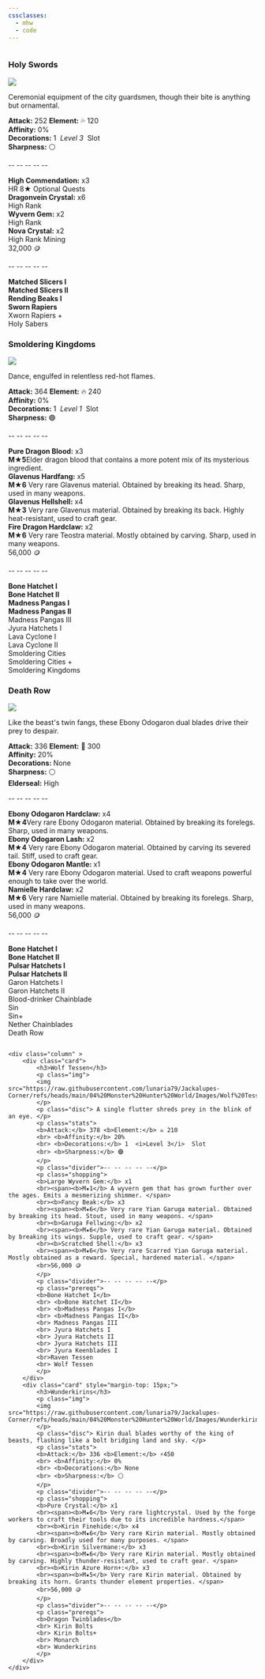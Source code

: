 ```yaml
---
cssclasses:
  - mhw
  - code
---
```


<div class="row">
	<div class="column" >
		<div class="card">
			<h3>Holy Swords</h3>
			<p class="img"><img src="https://raw.githubusercontent.com/lunaria79/Jackalupes-Corner/refs/heads/main/04%20Monster%20Hunter%20World/Images/Holy%20Sabers.png"></p>
			<p class="disc"> Ceremonial equipment of the city guardsmen, though their bite is anything but ornamental. </p>
			<p class="stats">
			<b>Attack:</b> 252 <b>Element:</b> 💦 120  
			<br> <b>Affinity:</b> 0%  
			<br> <b>Decorations:</b> 1  <i>Level 3</i>  Slot  
			<br> <b>Sharpness:</b> ⚪
			</p>
			<p class="divider">-- -- -- -- --</p>
			<p class="shopping">
			<b>High Commendation:</b> x3 
			<br><span>HR 8★ Optional Quests </span>
			<br><b>Dragonvein Crystal:</b> x6  
			<br><span>High Rank  </span>
			<br><b>Wyvern Gem:</b> x2  
			<br><span>High Rank  </span>
			<br><b>Nova Crystal:</b> x2  
			<br><span>High Rank Mining  </span>
			<br>32,000 🪙
			</p>
			<p class="divider">-- -- -- -- --</p>
			<p class="prereqs">
			<b>Matched Slicers I</b>
			<br> <b>Matched Slicers II</b>
			<br> <b>Rending Beaks I</b>
			<br> <b>Sworn Rapiers</b>
			<br> Xworn Rapiers +
			<br>Holy Sabers
			</p>
		</div>
		<div class="card" style="margin-top: 15px;">
			<h3>Smoldering Kingdoms</h3>
			<p class="img">
			<img src="https://raw.githubusercontent.com/lunaria79/Jackalupes-Corner/refs/heads/main/04%20Monster%20Hunter%20World/Images/Smoldering%20Kingdoms.png">
			</p>
			<p class="disc"> Dance, engulfed in relentless red-hot flames. </p>
			<p class="stats">
			<b>Attack:</b> 364 <b>Element:</b> 🔥 240  
			<br> <b>Affinity:</b> 0%  
			<br> <b>Decorations:</b> 1  <i>Level 1</i>  Slot  
			<br> <b>Sharpness:</b> 🟣
			</p>
			<p class="divider">-- -- -- -- --</p>
			<p class="shopping">
			<b>Pure Dragon Blood:</b> x3
			<br><span><b>M★5</b>Elder dragon blood that contains a more potent mix of its mysterious ingredient. </span>
			<br><b>Glavenus Hardfang:</b> x5
			<br><span><b>M★6</b> Very rare Glavenus material. Obtained by breaking its head. Sharp, used in many weapons. </span>
			<br><b>Glavenus Hellshell:</b> x4
			<br><span><b>M★3</b> Very rare Glavenus material. Obtained by breaking its back. Highly heat-resistant, used to craft gear. </span>
			<br><b>Fire Dragon Hardclaw:</b> x2
			<br><span><b>M★6</b> Very rare Teostra material. Mostly obtained by carving. Sharp, used in many weapons. </span>
			<br>56,000 🪙
			</p>
			<p class="divider">-- -- -- -- --</p>
			<p class="prereqs">
			<b>Bone Hatchet I</b>
			<br> <b>Bone Hatchet II</b>
			<br> <b>Madness Pangas I</b>
			<br> <b>Madness Pangas II</b>
			<br> Madness Pangas III
			<br> Jyura Hatchets I
			<br> Lava Cyclone I
			<br> Lava Cyclone II
			<br> Smoldering Cities
			<br> Smoldering Cities +
			<br> Smoldering Kingdoms
			</p>
		</div>
		<div class="card" style="margin-top: 15px;">
			<h3>Death Row</h3>
			<p class="img">
			<img src="https://static.wikia.nocookie.net/monsterhunter/images/f/f2/MHWI-Dual_Blades_Render_030.png/revision/latest?cb=20220106014823">
			</p>
			<p class="disc"> Like the beast's twin fangs, these Ebony Odogaron dual blades drive their prey to despair. </p>
			<p class="stats">
			<b>Attack:</b> 336 <b>Element:</b> 🐲 300  
			<br> <b>Affinity:</b> 20%  
			<br> <b>Decorations:</b> None
			<br> <b>Sharpness:</b> ⚪
			<br> <b>Elderseal:</b> High
			</p>
			<p class="divider">-- -- -- -- --</p>
			<p class="shopping">
			<b>Ebony Odogaron Hardclaw:</b> x4
			<br><span><b>M★4</b>Very rare Ebony Odogaron material. Obtained by breaking its forelegs. Sharp, used in many weapons. </span>
			<br><b>Ebony Odogaron Lash:</b> x2
			<br><span><b>M★4</b> Very rare Ebony Odogaron material. Obtained by carving its severed tail. Stiff, used to craft gear. </span>
			<br><b>Ebony Odogaron Mantle:</b> x1
			<br><span><b>M★4</b> Very rare Ebony Odogaron material. Used to craft weapons powerful enough to take over the world. </span>
			<br><b>Namielle Hardclaw:</b> x2
			<br><span><b>M★6</b> Very rare Namielle material. Obtained by breaking its forelegs. Sharp, used in many weapons. </span>
			<br>56,000 🪙
			</p>
			<p class="divider">-- -- -- -- --</p>
			<p class="prereqs">
			<b>Bone Hatchet I</b>
			<br> <b>Bone Hatchet II</b>
			<br> <b>Pulsar Hatchets I</b>
			<br> <b>Pulsar Hatchets II</b>
			<br> Garon Hatchets I
			<br> Garon Hatchets II
			<br> Blood-drinker Chainblade
			<br> Sin
			<br> Sin+
			<br> Nether Chainblades
			<br> Death Row
			</p>
		</div>
	</div>
	
	<div class="column" >
		<div class="card">
			<h3>Wolf Tessen</h3>
			<p class="img">
			<img src="https://raw.githubusercontent.com/lunaria79/Jackalupes-Corner/refs/heads/main/04%20Monster%20Hunter%20World/Images/Wolf%20Tessen.png">
			</p>
			<p class="disc"> A single flutter shreds prey in the blink of an eye. </p>
			<p class="stats">
			<b>Attack:</b> 378 <b>Element:</b> ☠️ 210  
			<br> <b>Affinity:</b> 20%  
			<br> <b>Decorations:</b> 1  <i>Level 3</i>  Slot  
			<br> <b>Sharpness:</b> 🟣
			</p>
			<p class="divider">-- -- -- -- --</p>
			<p class="shopping">
			<b>Large Wyvern Gem:</b> x1
			<br><span><b>M★1</b> A wyvern gem that has grown further over the ages. Emits a mesmerizing shimmer. </span>
			<br><b>Fancy Beak:</b> x3
			<br><span><b>M★6</b> Very rare Yian Garuga material. Obtained by breaking its head. Stout, used in many weapons. </span>
			<br><b>Garuga Fellwing:</b> x2
			<br><span><b>M★6</b> Very rare Yian Garuga material. Obtained by breaking its wings. Supple, used to craft gear. </span>
			<br><b>Scratched Shell:</b> x3  
			<br><span><b>M★6</b> Very rare Scarred Yian Garuga material. Mostly obtained as a reward. Special, hardened material. </span>
			<br>56,000 🪙
			</p>
			<p class="divider">-- -- -- -- --</p>
			<p class="prereqs">
			<b>Bone Hatchet I</b>
			<br> <b>Bone Hatchet II</b>
			<br> <b>Madness Pangas I</b>
			<br> <b>Madness Pangas II</b>
			<br> Madness Pangas III
			<br> Jyura Hatchets I
			<br> Jyura Hatchets II
			<br> Jyura Hatchets III
			<br> Jyura Keenblades I
			<br>Raven Tessen
			<br> Wolf Tessen
			</p>
		</div>
		<div class="card" style="margin-top: 15px;">
			<h3>Wunderkirins</h3>
			<p class="img">
			<img src="https://raw.githubusercontent.com/lunaria79/Jackalupes-Corner/refs/heads/main/04%20Monster%20Hunter%20World/Images/Wunderkirins.png">
			</p>
			<p class="disc"> Kirin dual blades worthy of the king of beasts, flashing like a bolt bridging land and sky. </p>
			<p class="stats">
			<b>Attack:</b> 336 <b>Element:</b> ⚡450  
			<br> <b>Affinity:</b> 0%  
			<br> <b>Decorations:</b> None 
			<br> <b>Sharpness:</b> ⚪
			</p>
			<p class="divider">-- -- -- -- --</p>
			<p class="shopping">
			<b>Pure Crystal:</b> x1
			<br><span><b>M★6</b> Very rare lightcrystal. Used by the forge workers to craft their tools due to its incredible hardness.</span>
			<br><b>Kirin Finehide:</b> x4
			<br><span><b>M★6</b> Very rare Kirin material. Mostly obtained by carving. Broadly used for many purposes. </span>
			<br><b>Kirin Silvermane:</b> x3
			<br><span><b>M★6</b> Very rare Kirin material. Mostly obtained by carving. Highly thunder-resistant, used to craft gear. </span>
			<br><b>Kirin Azure Horn+:</b> x3  
			<br><span><b>M★5</b> Very rare Kirin material. Obtained by breaking its horn. Grants thunder element properties. </span>
			<br>56,000 🪙
			</p>
			<p class="divider">-- -- -- -- --</p>
			<p class="prereqs">
			<b>Dragon Twinblades</b>
			<br> Kirin Bolts
			<br> Kirin Bolts+ 
			<br> Monarch
			<br> Wunderkirins
			</p>
		</div>
	</div>
</div>